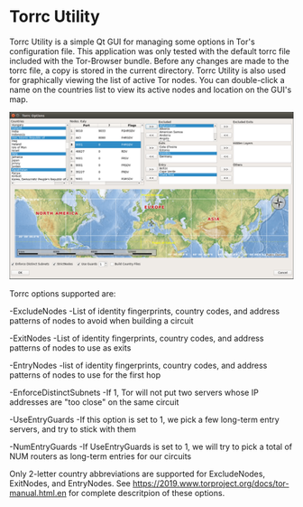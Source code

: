 # Torrc Utility
Torrc Utility is a simple Qt GUI for managing some options in Tor's configuration file. This application was only tested with the default torrc file included with the Tor-Browser bundle. Before any changes are made to the torrc file, a copy is stored in the current directory. Torrc Utility is also used for graphically viewing the list of active Tor nodes. You can double-click a name on the countries list to view its active nodes and location on the GUI's map. 



![Alt text](torrc_utility_gui.png?raw=true "Torrc Utility")



Torrc options supported are:

-ExcludeNodes 
  -List of identity fingerprints, country codes, and address patterns of nodes to avoid when building a circuit

-ExitNodes 
  -List of identity fingerprints, country codes, and address patterns of nodes to use as exits 

-EntryNodes 
  -list of  identity fingerprints, country codes, and address patterns of nodes to use for the first hop 

-EnforceDistinctSubnets 
  -If 1, Tor will not put two servers whose IP addresses are "too close" on the same circuit

-UseEntryGuards 
  -If this option is set to 1, we pick a few long-term entry servers, and try to stick with them

-NumEntryGuards 
  -If UseEntryGuards is set to 1, we will try to pick a total of NUM routers as long-term entries for our circuits


Only 2-letter country abbreviations are supported for ExcludeNodes, ExitNodes, and EntryNodes. See https://2019.www.torproject.org/docs/tor-manual.html.en for complete descritpion of these options.






